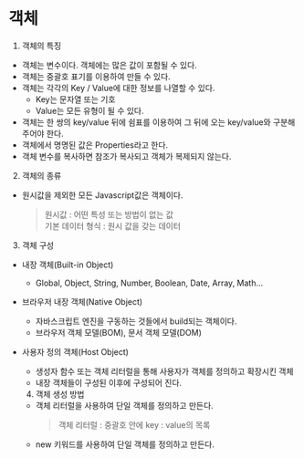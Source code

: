 # 객체
1. 객체의 특징
- 객체는 변수이다. 객체에는 많은 값이 포함될 수 있다.
- 객체는 중괄호 표기를 이용하여 만들 수 있다.
- 객체는 각각의 Key / Value에 대한 정보를 나열할 수 있다.
  - Key는 문자열 또는 기호
  - Value는 모든 유형이 될 수 있다.
- 객체는 한 쌍의 key/value 뒤에 쉼표를 이용하여 그 뒤에 오는 key/value와 구분해주어야 한다.
- 객체에서 명명된 값은 Properties라고 한다.
- 객체 변수를 복사하면 참조가 복사되고 객체가 복제되지 않는다.

2. 객체의 종류
- 원시값을 제외한 모든 Javascript값은 객체이다.
  > 원시값 : 어떤 특성 또는 방법이 없는 값  
  > 기본 데이터 형식 : 원시 값을 갖는 데이터

3. 객체 구성
- 내장 객체(Built-in Object)
  - Global, Object, String, Number, Boolean, Date, Array, Math...
- 브라우저 내장 객체(Native Object)
  - 자바스크립트 엔진을 구동하는 것들에서 build되는 객체이다.
  - 브라우저 객체 모델(BOM), 문서 객체 모델(DOM)
- 사용자 정의 객체(Host Object)
  - 생성자 함수 또는 객체 리터럴을 통해 사용자가 객체를 정의하고 확장시킨 객체
  - 내장 객체들이 구성된 이후에 구성되어 진다.

  4. 객체 생성 방법
  - 객체 리터럴을 사용하여 단일 객체를 정의하고 만든다.
    > 객체 리터럴 : 중괄호 안에 key : value의 목록  
  - new 키워드를 사용하여 단일 객체를 정의하고 만든다.
